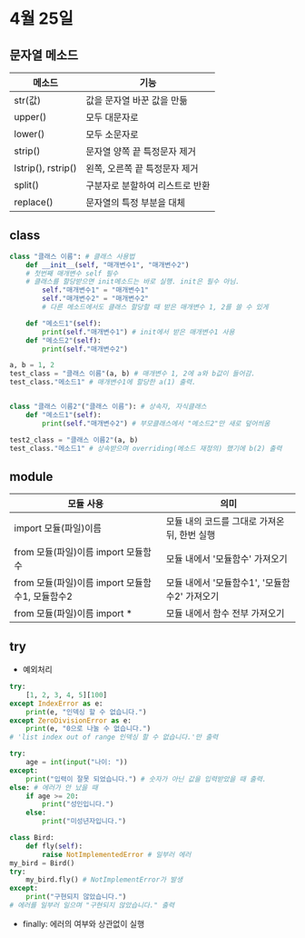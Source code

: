 # 4월 25일
## 문자열 메소드
메소드 | 기능
----|------
str(값) | 값을 문자열 바꾼 값을 만듦
upper() | 모두 대문자로
lower() | 모두 소문자로
strip() | 문자열 양쪽 끝 특정문자 제거
lstrip(), rstrip() | 왼쪽, 오른쪽 끝 특정문자 제거
split() | 구분자로 분할하여 리스트로 반환
replace() | 문자열의 특정 부분을 대체
## class
```python
class "클래스 이름": # 클래스 사용법
    def __init__(self, "매개변수1", "매개변수2")
    # 첫번째 매개변수 self 필수
    # 클래스를 할당받으면 init메소드는 바로 실행. init은 필수 아님.
        self."매개변수1" = "매개변수1"
        self."매개변수2" = "매개변수2"
        # 다른 메소드에서도 클래스 할당할 때 받은 매개변수 1, 2를 쓸 수 있게

    def "메소드1"(self):
        print(self."매개변수1") # init에서 받은 매개변수1 사용
    def "메소드2"(self):
        print(self."매개변수2")

a, b = 1, 2
test_class = "클래스 이름"(a, b) # 매개변수 1, 2에 a와 b값이 들어감.
test_class."메소드1" # 매개변수1에 할당한 a(1) 출력.


class "클래스 이름2"("클래스 이름"): # 상속자, 자식클래스
    def "메소드1"(self):
        print(self."매개변수2") # 부모클래스에서 "메소드2"만 새로 덮어씌움

test2_class = "클래스 이름2"(a, b)
test_class."메소드1" # 상속받으며 overriding(메소드 재정의) 했기에 b(2) 출력
```
## module
모듈 사용 | 의미
----|------
import 모듈(파일)이름 | 모듈 내의 코드를 그대로 가져온 뒤, 한번 실행
from 모듈(파일)이름 import 모듈함수 | 모듈 내에서 '모듈함수' 가져오기
from 모듈(파일)이름 import 모듈함수1, 모듈함수2 | 모듈 내에서 '모듈함수1', '모듈함수2' 가져오기
from 모듈(파일)이름 import * | 모듈 내에서 함수 전부 가져오기


## try
- 예외처리
```python
try:
    [1, 2, 3, 4, 5][100]
except IndexError as e:
    print(e, "인덱싱 할 수 없습니다.")
except ZeroDivisionError as e:
    print(e, "0으로 나눌 수 없습니다.")
# 'list index out of range 인덱싱 할 수 없습니다.'만 출력

try:
    age = int(input("나이: "))
except:
    print("입력이 잘못 되었습니다.") # 숫자가 아닌 값을 입력받았을 때 출력.
else: # 에러가 안 났을 때
    if age >= 20:
        print("성인입니다.")
    else:
        print("미성년자입니다.")

class Bird:
    def fly(self):
        raise NotImplementedError # 일부러 에러
my_bird = Bird()
try:
    my_bird.fly() # NotImplementError가 발생
except:
    print("구현되지 않았습니다.")
# 에러를 일부러 일으며 "구현되지 않았습니다." 출력
```
- finally: 에러의 여부와 상관없이 실행